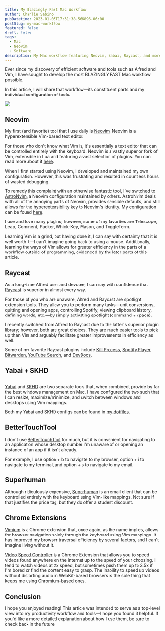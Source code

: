 ```yaml
---
title: My Blazingly Fast Mac Workflow
author: Charlie Sabino
pubDatetime: 2023-01-05T17:31:38.566896-06:00
postSlug: my-mac-workflow
featured: false
draft: false
tags:
  - Mac
  - Neovim
  - Software
description: My Mac workflow featuring Neovim, Yabai, Raycast, and more.
---
```


Ever since my discovery of efficient software and tools such as Alfred and Vim,
I have sought to develop the most BLAZINGLY FAST Mac workflow possible.

In this article, I will share that workflow—its constituent parts and my individual configuration of tools.

![](https://i.imgur.com/bjA8kYs.jpg)

## Neovim

My first (and favorite) tool that I use daily is [Neovim](https://neovim.io/). Neovim is a hyperextensible
Vim-based text editor.

For those who don't know what Vim is, it's essentially a text editor that can be controlled entirely with the keyboard. Neovim is a vastly superior fork of Vim, extensible in Lua and featuring a vast selection of plugins. You can read more about it [here](https://opensource.com/resources/what-vim).

When I first started using Neovim, I developed and maintained my own configuration. However, this was frustrating and resulted in countless hours of wasted debugging.

To remedy this complaint with an otherwise fantastic tool, I've switched to [AstroNvim](https://github.com/AstroNvim/AstroNvim), a Neovim configuration maintained by others. AstroNvim deals with all of the annoying parts of Neovim, provides sensible defaults, and still allows for the hyperextensibility key to Neovim's identity. My configuration can be found [here](https://github.com/charliesabino).

I use and love many plugins; however, some of my favorites are Telescope, Leap, Comment, Packer, Whick-Key, Mason, and ToggleTerm.

Learning Vim is a grind, but having done it, I can say with certainty that it is well worth it—I can't imagine going back to using a mouse. Additionally, learning the ways of Vim allows for greater efficiency in the parts of a workflow outside of programming, evidenced by the later parts of this article.

## Raycast

As a long-time Alfred user and devotee, I can say with confidence that [Raycast](https://www.raycast.com/) is superior in almost every way.

For those of you who are unaware, Alfred and Raycast are spotlight extension tools. They allow you to perform many tasks—unit conversions, quitting and opening apps, controlling Spotify, viewing clipboard history, defining words, etc.—by simply activating spotlight (command + space).

I recently switched from Alfred to Raycast due to the latter's superior plugin library; however, both are great choices. They are much easier tools to pick up than Vim and arguably facilitate greater improvements in efficiency as well.

Some of my favorite Raycast plugins include [Kill Process](https://www.raycast.com/rolandleth/kill-process), [Spotify Player](https://www.raycast.com/mattisssa/spotify-player), [Bitwarden](https://www.raycast.com/pomdtr/bitwarden), [YouTube Search](https://www.raycast.com/pomdtr/bitwarden), and [DevDocs](https://www.raycast.com/pomdtr/devdocs).

## Yabai + SKHD

<img src="https://media.giphy.com/media/ytjdWXIBB1WifvJidY/giphy.gif" width="100%" height="0" />

[Yabai](https://github.com/koekeishiya/yabai) and [SKHD](https://github.com/koekeishiya/skhd) are two separate tools that, when combined, provide by far the best windows management on Mac. I have configured the two such that I can resize, maximize/minimize, and switch between windows and desktops using Vim mappings.

Both my Yabai and SKHD configs can be found in [my dotfiles](https://github.com/charliesabino/dotfiles/tree/main/dot_config).

## BetterTouchTool

I don't use [BetterTouchTool](https://folivora.ai/) for much, but it is convenient for navigating to an application whose desktop number I'm unaware of or opening an instance of an app if it isn't already.

For example, I use option + b to navigate to my browser, option + i to navigate to my terminal, and option + s to navigate to my email.

## Superhuman

Although ridiculously expensive, [Superhuman](https://superhuman.com/) is an email client that can be controlled entirely with the keyboard using Vim-like mappings. Not sure if that justifies the price tag, but they do offer a student discount.

## Chrome Extensions

[Vimium](https://vimium.github.io/) is a Chrome extension that, once again, as the name implies, allows for browser navigation solely through the keyboard using Vim mappings. It has improved my browser traversal efficiency by several factors, and I can't imagine living without it.

[Video Speed Controller](https://chrome.google.com/webstore/detail/video-speed-controller/nffaoalbilbmmfgbnbgppjihopabppdk?hl=en) is a Chrome Extension that allows you to speed videos found anywhere on the internet up to the speed of your choosing. I tend to watch videos at 2x speed, but sometimes push them up to 3.5x if I'm bored or find the content easy to grasp. The inability to speed up videos without distorting audio in WebKit-based browsers is the sole thing that keeps me using Chromium-based ones.

## Conclusion

I hope you enjoyed reading! This article was intended to serve as a top-level view into my productivity workflow and tools—I hope you found it helpful. If you'd like a more detailed explanation about how I use them, be sure to check back in the future.
